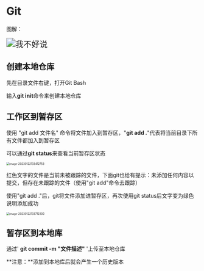 # Git

图解：

<img src="D:\JAVALearning\SSM框架\SSM框架笔记(含Springboot+MP)\assets\233" alt="我不好说" style="zoom:150%;" />

## 创建本地仓库

先在目录文件右键，打开Git Bash

输入**git init**命令来创建本地仓库

## 工作区到暂存区

使用  "git add 文件名"  命令将文件加入到暂存区，"**git add .**"代表将当前目录下所有文件都加入到暂存区

可以通过**git status**来查看当前暂存区状态

<img src="D:\JAVALearning\SSM框架\SSM框架笔记(含Springboot+MP)\assets\image-20230122133412753.png" alt="image-20230122133412753" style="zoom:50%;" />

红色文字的文件是当前未被跟踪的文件，下面git也给有提示：未添加任何内容以提交，但存在未跟踪的文件（使用"git add"命令去跟踪）

使用"git add ."后，git将文件添加进暂存区，再次使用git status后文字变为绿色说明添加成功

<img src="D:\JAVALearning\SSM框架\SSM框架笔记(含Springboot+MP)\assets\image-20230122133712300.png" alt="image-20230122133712300" style="zoom:50%;" />

## 暂存区到本地库

通过' **git commit -m "文件描述"** '上传至本地仓库



**注意：**添加到本地库后就会产生一个历史版本